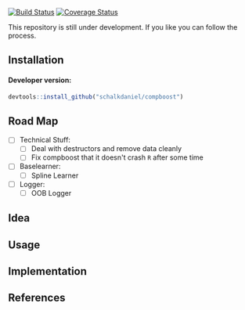 [![Build Status](https://travis-ci.org/schalkdaniel/compboost.svg?branch=master)](https://travis-ci.org/schalkdaniel/compboost)
[![Coverage Status](https://coveralls.io/repos/github/schalkdaniel/compboost/badge.svg?branch=master)](https://coveralls.io/github/schalkdaniel/compboost?branch=master)

This repository is still under development. If you like you can follow the process.

## Installation

#### Developer version:
```r
devtools::install_github("schalkdaniel/compboost")
```

## Road Map

- [ ] Technical Stuff:
    - [ ] Deal with destructors and remove data cleanly
    - [ ] Fix compboost that it doesn't crash `R` after some time
    
- [ ] Baselearner:
    - [ ] Spline Learner
    
- [ ] Logger:
    - [ ] OOB Logger

## Idea

## Usage

## Implementation

## References
